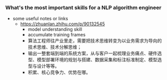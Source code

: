 

### What's the most important skills for a NLP algorithm engineer
- some useful notes or links
    - https://zhuanlan.zhihu.com/p/90132545
        - model understanding skill
        - accumulate training frames
        - 算法工程师往产业里走，需要把技术思维转变为以业务需求为导向的技术思维、技术分解思维；
        - 输出一整套端到端的系统方案，从与客户一起梳理业务痛点、硬件选型、模型部署环境的规划与搭建、数据采集和标注标准制定、模型选型与设计等等。
        - 积累、核心竞争力、优势在哪。
     